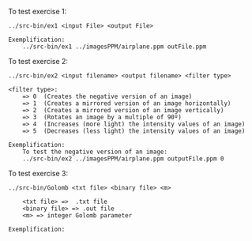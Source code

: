 
To test exercise 1:

	../src-bin/ex1 <input File> <output File> 
	
	Exemplification: 
		../src-bin/ex1 ../imagesPPM/airplane.ppm outFile.ppm
		
To test exercise 2:

	../src-bin/ex2 <input filename> <output filename> <filter type>
	
	<filter type>: 
		=> 0  (Creates the negative version of an image)
		=> 1  (Creates a mirrored version of an image horizontally)
		=> 2  (Creates a mirrored version of an image vertically)
		=> 3  (Rotates an image by a multiple of 90º)
		=> 4  (Increases (more light) the intensity values of an image)
		=> 5  (Decreases (less light) the intensity values of an image)
	
	Exemplification:
		To test the negative version of an image: 
		../src-bin/ex2 ../imagesPPM/airplane.ppm outputFile.ppm 0
		
To test exercise 3:	

	../src-bin/Golomb <txt file> <binary file> <m>	
	
		<txt file> =>  .txt file
		<binary file> => .out file 
		<m> => integer Golomb parameter
		
	Exemplification: 
		
